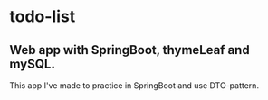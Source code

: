 # todo-list
## Web app with SpringBoot, thymeLeaf and mySQL.
This app I've made to practice in SpringBoot and use DTO-pattern.
